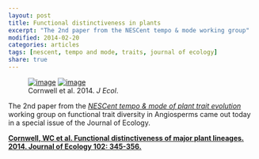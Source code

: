 ```yaml
---
layout: post
title: Functional distinctiveness in plants
excerpt: "The 2nd paper from the NESCent tempo & mode working group"
modified: 2014-02-20
categories: articles
tags: [nescent, tempo and mode, traits, journal of ecology]
share: true
---
```

<figure class="half">
	<a href="{{ site.url }}/images/functional-distinctiveness.jpg"><img src="{{ site.url }}/images/functional-distinctiveness.jpg" alt="image"></a>
	<a href="{{ site.url }}/images/J-Ecol-cover.jpg"><img src="{{ site.url }}/images/J-Ecol-cover.jpg" alt="image"></a>
	<figcaption>Cornwell et al. 2014. <i>J Ecol</i>.</figcaption>
</figure>

The 2nd paper from the [*NESCent tempo & mode of plant trait evolution*](https://www.nescent.org/science/awards_summary.php?id=269) working group on functional trait diversity in Angiosperms came out today in a special issue of the Journal of Ecology.

[**Cornwell, WC et al. Functional distinctiveness of major plant lineages. 2014. Journal of Ecology 102: 345-356.**](http://onlinelibrary.wiley.com/doi/10.1111/1365-2745.12208/abstract)

